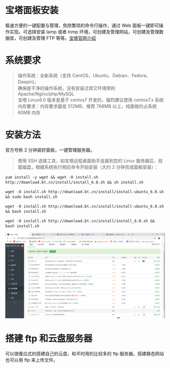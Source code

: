 # 宝塔面板安装


极速方便的一键配置与管理，免除繁琐的命令行操作，通过 Web 面板一键即可操作实现。可选择安装 lamp 或者 lnmp 环境，可创建及管理网站，可创建及管理数据库，可创建及管理 FTP 等等。[宝塔官网介绍](https://www.bt.cn/?invite_code=MV9sYXJnZHI=)
<!--more-->
# 系统要求
> 操作系统：全新系统（支持 CentOS、Ubuntu、Debian、Fedora、Deepin)，  
确保是干净的操作系统，没有安装过其它环境带的 Apache/Nginx/php/MySQL  
宝塔 Linux6.0 版本是基于 centos7 开发的，强烈建议使用 centos7.x 系统  
内存要求：内存要求最低 512MB，推荐 768MB 以上，纯面板约占系统 60MB 内存  

# 安装方法
官方号称 2 分钟装好面板，一键管理服务器。  
> 使用 SSH 连接工具，如宝塔远程桌面助手连接到您的 Linux 服务器后，挂载磁盘，根据系统执行相应命令开始安装（大约 2 分钟完成面板安装）：

```Shell Centos 安装脚本
yum install -y wget && wget -O install.sh http://download.bt.cn/install/install_6.0.sh && sh install.sh
```
```Shell Ubuntu/Deepin 安装脚本
wget -O install.sh http://download.bt.cn/install/install-ubuntu_6.0.sh && sudo bash install.sh
```
```Shell Debian 安装脚本
wget -O install.sh http://download.bt.cn/install/install-ubuntu_6.0.sh && bash install.sh
```
```Shell Fedora 安装脚本
wget -O install.sh http://download.bt.cn/install/install_6.0.sh && bash install.sh
```
![宝塔软件管理页面](images/2.png)

# 搭建 ftp 和云盘服务器

可以很傻瓜式的搭建自己的云盘，和平时用的比较多的 ftp 服务器。搭建静态网站也可以用 ftp 来上传文件。
